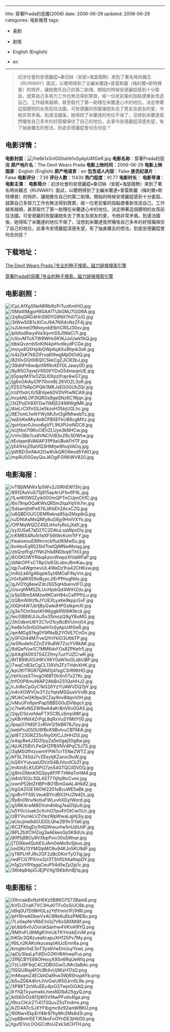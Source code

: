 
---
title: 穿著Prada的恶魔(2006)
date: 2006-06-29
updated: 2006-06-29
categories: 电影推荐
tags:
- 喜剧
- 剧情

- English (English)
- en
---


> 初涉社會的安德麗婭•桑切絲（安妮•海瑟薇飾）來到了著名時尚雜志《RUNWAY》面試，以聰明得到了主編米蘭達•普雷斯麗（梅利爾•斯特裡普）的特許，讓她擔任自己的第二助理。開始的時候安德麗婭感到十分委屈，就算自己多努力工作也無法得到贊賞，經一位老前輩的指點便重新改造自己。工作越來越順，甚至取代了第一助理在米蘭達心中的地位，決定帶著這個聰明的女孩前往法國。可安德麗的改變讓她失去了男友及朋友的愛，令她非常矛盾。到達法國後，她得知了米蘭達的地位不保了，沒想到米蘭達竟然犧牲自己多年的好搭檔保住了自己的地位，此事令安德麗婭深感失望，有了抽身離去的想法，到底安德麗婭會何去何從？

## **电影详情**：

**电影封面**：<img src="https://image.tmdb.org/t/p/w200/he6k1x5nlGGhahh1xSyApU4fGeR.jpg" alt="/he6k1x5nlGGhahh1xSyApU4fGeR.jpg" title="/he6k1x5nlGGhahh1xSyApU4fGeR.jpg">
**电影名称**：穿著Prada的惡魔
**原产地片名**：The Devil Wears Prada
**电影上映时间**：2006-06-29
**电影上映国家**：English (English)
**原产地语言**：en
**包含成人内容**：False
**是否纪录片**：False
**电影评分**：7.39
**评分人数**：11430
**热门程度**：91.77
**电影时长**：
**电影导演**：
**电影主演**：
**电影简介**：初涉社會的安德麗婭•桑切絲（安妮•海瑟薇飾）來到了著名時尚雜志《RUNWAY》面試，以聰明得到了主編米蘭達•普雷斯麗（梅利爾•斯特裡普）的特許，讓她擔任自己的第二助理。開始的時候安德麗婭感到十分委屈，就算自己多努力工作也無法得到贊賞，經一位老前輩的指點便重新改造自己。工作越來越順，甚至取代了第一助理在米蘭達心中的地位，決定帶著這個聰明的女孩前往法國。可安德麗的改變讓她失去了男友及朋友的愛，令她非常矛盾。到達法國後，她得知了米蘭達的地位不保了，沒想到米蘭達竟然犧牲自己多年的好搭檔保住了自己的地位，此事令安德麗婭深感失望，有了抽身離去的想法，到底安德麗婭會何去何從？

## **下载地址**：
[The Devil Wears Prada |专业的种子搜索、磁力链接搜索引擎](https://movie.amd794.com:2083/?search=The%20Devil%20Wears%20Prada&ordering=&mode=match_phrase&page_size=10&page=1)

[穿著Prada的惡魔 |专业的种子搜索、磁力链接搜索引擎](https://movie.amd794.com:2083/?search=%E7%A9%BF%E8%91%97Prada%E7%9A%84%E6%83%A1%E9%AD%94&ordering=&mode=match_phrase&page_size=10&page=1)
 

## **电影剧照**：
<img src="https://image.tmdb.org/t/p/original/CpLAfXgSNeNRRbRzPrTuzKmIHO.jpg" alt="/CpLAfXgSNeNRRbRzPrTuzKmIHO.jpg" title="/CpLAfXgSNeNRRbRzPrTuzKmIHO.jpg"><img src="https://image.tmdb.org/t/p/original/5Md4iMgjsH9GAA1TUbGMJ7GGl6A.jpg" alt="/5Md4iMgjsH9GAA1TUbGMJ7GGl6A.jpg" title="/5Md4iMgjsH9GAA1TUbGMJ7GGl6A.jpg"><img src="https://image.tmdb.org/t/p/original/2q8sjQRG4HhS9DYG9NX7hi0TjUG.jpg" alt="/2q8sjQRG4HhS9DYG9NX7hi0TjUG.jpg" title="/2q8sjQRG4HhS9DYG9NX7hi0TjUG.jpg"><img src="https://image.tmdb.org/t/p/original/3tWw50B1xXlCnJ9A7NX4nNzZF4j.jpg" alt="/3tWw50B1xXlCnJ9A7NX4nNzZF4j.jpg" title="/3tWw50B1xXlCnJ9A7NX4nNzZF4j.jpg"><img src="https://image.tmdb.org/t/p/original/vJUkmeOfMxeyobEtbhCRSJ30sv.jpg" alt="/vJUkmeOfMxeyobEtbhCRSJ30sv.jpg" title="/vJUkmeOfMxeyobEtbhCRSJ30sv.jpg"><img src="https://image.tmdb.org/t/p/original/piIdisd6wydVa3qvmSSJIWaCi7I.jpg" alt="/piIdisd6wydVa3qvmSSJIWaCi7I.jpg" title="/piIdisd6wydVa3qvmSSJIWaCi7I.jpg"><img src="https://image.tmdb.org/t/p/original/vXovMToX7W9WHs5KWJJxUwkflkQ.jpg" alt="/vXovMToX7W9WHs5KWJJxUwkflkQ.jpg" title="/vXovMToX7W9WHs5KWJJxUwkflkQ.jpg"><img src="https://image.tmdb.org/t/p/original/dbkQvzmbSnKtN4piHvdIkydFCGe.jpg" alt="/dbkQvzmbSnKtN4piHvdIkydFCGe.jpg" title="/dbkQvzmbSnKtN4piHvdIkydFCGe.jpg"><img src="https://image.tmdb.org/t/p/original/moyx8Q5HplbQWp6qAXu9fqnk3sK.jpg" alt="/moyx8Q5HplbQWp6qAXu9fqnk3sK.jpg" title="/moyx8Q5HplbQWp6qAXu9fqnk3sK.jpg"><img src="https://image.tmdb.org/t/p/original/s4zZkK7k6ZIFrvq6I9wgMpDtOdQ.jpg" alt="/s4zZkK7k6ZIFrvq6I9wgMpDtOdQ.jpg" title="/s4zZkK7k6ZIFrvq6I9wgMpDtOdQ.jpg"><img src="https://image.tmdb.org/t/p/original/82I0vDGt0l6QlC5kkCgZJiCR3bJ.jpg" alt="/82I0vDGt0l6QlC5kkCgZJiCR3bJ.jpg" title="/82I0vDGt0l6QlC5kkCgZJiCR3bJ.jpg"><img src="https://image.tmdb.org/t/p/original/39dhFh6wdplXRfRnXEFDLJawy0D.jpg" alt="/39dhFh6wdplXRfRnXEFDLJawy0D.jpg" title="/39dhFh6wdplXRfRnXEFDLJawy0D.jpg"><img src="https://image.tmdb.org/t/p/original/8yR5O7qvejV9S0XYDvG54mxqnUE.jpg" alt="/8yR5O7qvejV9S0XYDvG54mxqnUE.jpg" title="/8yR5O7qvejV9S0XYDvG54mxqnUE.jpg"><img src="https://image.tmdb.org/t/p/original/jGpapM31xOZQU0Xpzifrajr4wG7.jpg" alt="/jGpapM31xOZQU0Xpzifrajr4wG7.jpg" title="/jGpapM31xOZQU0Xpzifrajr4wG7.jpg"><img src="https://image.tmdb.org/t/p/original/jg6xGAiAyG1P70nm8L26VO2L3oR.jpg" alt="/jg6xGAiAyG1P70nm8L26VO2L3oR.jpg" title="/jg6xGAiAyG1P70nm8L26VO2L3oR.jpg"><img src="https://image.tmdb.org/t/p/original/f2S37bRpOPQIk1MKJsEG0GUhZQr.jpg" alt="/f2S37bRpOPQIk1MKJsEG0GUhZQr.jpg" title="/f2S37bRpOPQIk1MKJsEG0GUhZQr.jpg"><img src="https://image.tmdb.org/t/p/original/cldYbdrLtUSBVpebDVDVPIwNCA9.jpg" alt="/cldYbdrLtUSBVpebDVDVPIwNCA9.jpg" title="/cldYbdrLtUSBVpebDVDVPIwNCA9.jpg"><img src="https://image.tmdb.org/t/p/original/ncpkNLOP3lQRGs9geSNz6C1Rjqn.jpg" alt="/ncpkNLOP3lQRGs9geSNz6C1Rjqn.jpg" title="/ncpkNLOP3lQRGs9geSNz6C1Rjqn.jpg"><img src="https://image.tmdb.org/t/p/original/3tZPoDV8XFDwTtMlj52499WgtMK.jpg" alt="/3tZPoDV8XFDwTtMlj52499WgtMK.jpg" title="/3tZPoDV8XFDwTtMlj52499WgtMK.jpg"><img src="https://image.tmdb.org/t/p/original/AleLrCXfnSSJe5kzoH35bjUGLhc.jpg" alt="/AleLrCXfnSSJe5kzoH35bjUGLhc.jpg" title="/AleLrCXfnSSJe5kzoH35bjUGLhc.jpg"><img src="https://image.tmdb.org/t/p/original/8E7omLfwNYWyMUIvt3gRMlwebTz.jpg" alt="/8E7omLfwNYWyMUIvt3gRMlwebTz.jpg" title="/8E7omLfwNYWyMUIvt3gRMlwebTz.jpg"><img src="https://image.tmdb.org/t/p/original/wjEbKwMiy4e8CPB5EFkU86cgMXz.jpg" alt="/wjEbKwMiy4e8CPB5EFkU86cgMXz.jpg" title="/wjEbKwMiy4e8CPB5EFkU86cgMXz.jpg"><img src="https://image.tmdb.org/t/p/original/guHzav0Jnuo6gVFL9tUPUoiNGC6.jpg" alt="/guHzav0Jnuo6gVFL9tUPUoiNGC6.jpg" title="/guHzav0Jnuo6gVFL9tUPUoiNGC6.jpg"><img src="https://image.tmdb.org/t/p/original/xUjf4xI7I96vClEhZLUye3kNHCw.jpg" alt="/xUjf4xI7I96vClEhZLUye3kNHCw.jpg" title="/xUjf4xI7I96vClEhZLUye3kNHCw.jpg"><img src="https://image.tmdb.org/t/p/original/vVm3Bk7cs6VNClViB3nZRc5DWtw.jpg" alt="/vVm3Bk7cs6VNClViB3nZRc5DWtw.jpg" title="/vVm3Bk7cs6VNClViB3nZRc5DWtw.jpg"><img src="https://image.tmdb.org/t/p/original/tEvlqan8VA6AP31ff9aUBvkFHTF.jpg" alt="/tEvlqan8VA6AP31ff9aUBvkFHTF.jpg" title="/tEvlqan8VA6AP31ff9aUBvkFHTF.jpg"><img src="https://image.tmdb.org/t/p/original/jXA1HxjZ6ahfQ3HMtjw9foqVAOq.jpg" alt="/jXA1HxjZ6ahfQ3HMtjw9foqVAOq.jpg" title="/jXA1HxjZ6ahfQ3HMtjw9foqVAOq.jpg"><img src="https://image.tmdb.org/t/p/original/pWBD3mNk42Ow8UkQRO9eod5YdIO.jpg" alt="/pWBD3mNk42Ow8UkQRO9eod5YdIO.jpg" title="/pWBD3mNk42Ow8UkQRO9eod5YdIO.jpg"><img src="https://image.tmdb.org/t/p/original/mpRU00GeyQixJ6OglFGlWiWV820.jpg" alt="/mpRU00GeyQixJ6OglFGlWiWV820.jpg" title="/mpRU00GeyQixJ6OglFGlWiWV820.jpg">

## **电影海报**：
<img src="https://image.tmdb.org/t/p/original/vTIBjWMWx1p5Wv2J3IRhEW13lrj.jpg" alt="/vTIBjWMWx1p5Wv2J3IRhEW13lrj.jpg" title="/vTIBjWMWx1p5Wv2J3IRhEW13lrj.jpg"><img src="https://image.tmdb.org/t/p/original/8912AsVuS7Sj915apArUFbv6F9L.jpg" alt="/8912AsVuS7Sj915apArUFbv6F9L.jpg" title="/8912AsVuS7Sj915apArUFbv6F9L.jpg"><img src="https://image.tmdb.org/t/p/original/1LwW0W0Zyik00OmQPTnCUjmCh1C.jpg" alt="/1LwW0W0Zyik00OmQPTnCUjmCh1C.jpg" title="/1LwW0W0Zyik00OmQPTnCUjmCh1C.jpg"><img src="https://image.tmdb.org/t/p/original/6n79npOQaKWsQRSm2lqaYqVih7m.jpg" alt="/6n79npOQaKWsQRSm2lqaYqVih7m.jpg" title="/6n79npOQaKWsQRSm2lqaYqVih7m.jpg"><img src="https://image.tmdb.org/t/p/original/5dsamjlhtPx676JiKbEh2AcxCZQ.jpg" alt="/5dsamjlhtPx676JiKbEh2AcxCZQ.jpg" title="/5dsamjlhtPx676JiKbEh2AcxCZQ.jpg"><img src="https://image.tmdb.org/t/p/original/u6QBDGUCOEMRekna95ip2MxplbQ.jpg" alt="/u6QBDGUCOEMRekna95ip2MxplbQ.jpg" title="/u6QBDGUCOEMRekna95ip2MxplbQ.jpg"><img src="https://image.tmdb.org/t/p/original/vJDNtAsMsQNfy8uG6jy9HnlVXYo.jpg" alt="/vJDNtAsMsQNfy8uG6jy9HnlVXYo.jpg" title="/vJDNtAsMsQNfy8uG6jy9HnlVXYo.jpg"><img src="https://image.tmdb.org/t/p/original/OfFMqWQDZ4SlLtHiofyRoLjXdX.jpg" alt="/OfFMqWQDZ4SlLtHiofyRoLjXdX.jpg" title="/OfFMqWQDZ4SlLtHiofyRoLjXdX.jpg"><img src="https://image.tmdb.org/t/p/original/zy2USaE7aD2TC2DAluLsqWpnDIy.jpg" alt="/zy2USaE7aD2TC2DAluLsqWpnDIy.jpg" title="/zy2USaE7aD2TC2DAluLsqWpnDIy.jpg"><img src="https://image.tmdb.org/t/p/original/cKMBS4Ru5t1eXF59IWcKoInTtFY.jpg" alt="/cKMBS4Ru5t1eXF59IWcKoInTtFY.jpg" title="/cKMBS4Ru5t1eXF59IWcKoInTtFY.jpg"><img src="https://image.tmdb.org/t/p/original/fwaioeouE89lrcnckfluzIKMwSu.jpg" alt="/fwaioeouE89lrcnckfluzIKMwSu.jpg" title="/fwaioeouE89lrcnckfluzIKMwSu.jpg"><img src="https://image.tmdb.org/t/p/original/bvkboEqR525ldTtwIQjMNwMxiqg.jpg" alt="/bvkboEqR525ldTtwIQjMNwMxiqg.jpg" title="/bvkboEqR525ldTtwIQjMNwMxiqg.jpg"><img src="https://image.tmdb.org/t/p/original/zbQrpfEgUYNh2hIs8NDbqdITht3.jpg" alt="/zbQrpfEgUYNh2hIs8NDbqdITht3.jpg" title="/zbQrpfEgUYNh2hIs8NDbqdITht3.jpg"><img src="https://image.tmdb.org/t/p/original/6O0KOWYRibqAzovWwpzXIVaWFaP.jpg" alt="/6O0KOWYRibqAzovWwpzXIVaWFaP.jpg" title="/6O0KOWYRibqAzovWwpzXIVaWFaP.jpg"><img src="https://image.tmdb.org/t/p/original/diNkOPFsCTRpOslEQLidmJ6mKau.jpg" alt="/diNkOPFsCTRpOslEQLidmJ6mKau.jpg" title="/diNkOPFsCTRpOslEQLidmJ6mKau.jpg"><img src="https://image.tmdb.org/t/p/original/qp7u4WgmwvUL4WeDz1ha42CHKxw.jpg" alt="/qp7u4WgmwvUL4WeDz1ha42CHKxw.jpg" title="/qp7u4WgmwvUL4WeDz1ha42CHKxw.jpg"><img src="https://image.tmdb.org/t/p/original/mRzLk61g46qpik5yt4MOaFiNyVm.jpg" alt="/mRzLk61g46qpik5yt4MOaFiNyVm.jpg" title="/mRzLk61g46qpik5yt4MOaFiNyVm.jpg"><img src="https://image.tmdb.org/t/p/original/r0xfjaWXE6eBypcJIErPfHugNds.jpg" alt="/r0xfjaWXE6eBypcJIErPfHugNds.jpg" title="/r0xfjaWXE6eBypcJIErPfHugNds.jpg"><img src="https://image.tmdb.org/t/p/original/gJVOYg8ewIZdrJSG5qHdxenvtFO.jpg" alt="/gJVOYg8ewIZdrJSG5qHdxenvtFO.jpg" title="/gJVOYg8ewIZdrJSG5qHdxenvtFO.jpg"><img src="https://image.tmdb.org/t/p/original/clsvqIWM5ZILUcHjobQd4WtHZdu.jpg" alt="/clsvqIWM5ZILUcHjobQd4WtHZdu.jpg" title="/clsvqIWM5ZILUcHjobQd4WtHZdu.jpg"><img src="https://image.tmdb.org/t/p/original/ySp5RmSAMzw8KCeH94cCaPPfhLu.jpg" alt="/ySp5RmSAMzw8KCeH94cCaPPfhLu.jpg" title="/ySp5RmSAMzw8KCeH94cCaPPfhLu.jpg"><img src="https://image.tmdb.org/t/p/original/zQ8mNWzfkJYUEXLyxKe9kpjcGvF.jpg" alt="/zQ8mNWzfkJYUEXLyxKe9kpjcGvF.jpg" title="/zQ8mNWzfkJYUEXLyxKe9kpjcGvF.jpg"><img src="https://image.tmdb.org/t/p/original/i0QH4W7Jb1jByGwkdHPGstkpmXl.jpg" alt="/i0QH4W7Jb1jByGwkdHPGstkpmXl.jpg" title="/i0QH4W7Jb1jByGwkdHPGstkpmXl.jpg"><img src="https://image.tmdb.org/t/p/original/g3e7lOm1ismKHMyjgkRW9iKNrck.jpg" alt="/g3e7lOm1ismKHMyjgkRW9iKNrck.jpg" title="/g3e7lOm1ismKHMyjgkRW9iKNrck.jpg"><img src="https://image.tmdb.org/t/p/original/iecGBBWJlJsJ5o3SmozQ9gYBuMG.jpg" alt="/iecGBBWJlJsJ5o3SmozQ9gYBuMG.jpg" title="/iecGBBWJlJsJ5o3SmozQ9gYBuMG.jpg"><img src="https://image.tmdb.org/t/p/original/3hOdkmU8Y2C1vO1cyBcBVUmrj04.jpg" alt="/3hOdkmU8Y2C1vO1cyBcBVUmrj04.jpg" title="/3hOdkmU8Y2C1vO1cyBcBVUmrj04.jpg"><img src="https://image.tmdb.org/t/p/original/he6k1x5nlGGhahh1xSyApU4fGeR.jpg" alt="/he6k1x5nlGGhahh1xSyApU4fGeR.jpg" title="/he6k1x5nlGGhahh1xSyApU4fGeR.jpg"><img src="https://image.tmdb.org/t/p/original/qmMGg97kg0Y9fNsBj2YOVE7CnGn.jpg" alt="/qmMGg97kg0Y9fNsBj2YOVE7CnGn.jpg" title="/qmMGg97kg0Y9fNsBj2YOVE7CnGn.jpg"><img src="https://image.tmdb.org/t/p/original/y0FiGt44M7rveQYnYkIO3UttbTP.jpg" alt="/y0FiGt44M7rveQYnYkIO3UttbTP.jpg" title="/y0FiGt44M7rveQYnYkIO3UttbTP.jpg"><img src="https://image.tmdb.org/t/p/original/wSRodefnZZnZV9u8W7ZscYV8kAK.jpg" alt="/wSRodefnZZnZV9u8W7ZscYV8kAK.jpg" title="/wSRodefnZZnZV9u8W7ZscYV8kAK.jpg"><img src="https://image.tmdb.org/t/p/original/8dQefVjw1C7MM6dvFOs8ZPKefr5.jpg" alt="/8dQefVjw1C7MM6dvFOs8ZPKefr5.jpg" title="/8dQefVjw1C7MM6dvFOs8ZPKefr5.jpg"><img src="https://image.tmdb.org/t/p/original/pXAgfA0X37S4ZZfmy7uzYUZCrwR.jpg" alt="/pXAgfA0X37S4ZZfmy7uzYUZCrwR.jpg" title="/pXAgfA0X37S4ZZfmy7uzYUZCrwR.jpg"><img src="https://image.tmdb.org/t/p/original/8tTB99UOUHKVX6Y0aWXoGLdbUBP.jpg" alt="/8tTB99UOUHKVX6Y0aWXoGLdbUBP.jpg" title="/8tTB99UOUHKVX6Y0aWXoGLdbUBP.jpg"><img src="https://image.tmdb.org/t/p/original/7wqCnB3zCgCL139VhZFzTHdnXHK.jpg" alt="/7wqCnB3zCgCL139VhZFzTHdnXHK.jpg" title="/7wqCnB3zCgCL139VhZFzTHdnXHK.jpg"><img src="https://image.tmdb.org/t/p/original/kpUKITRGR7QRM3j41sgC3rR9KHD.jpg" alt="/kpUKITRGR7QRM3j41sgC3rR9KHD.jpg" title="/kpUKITRGR7QRM3j41sgC3rR9KHD.jpg"><img src="https://image.tmdb.org/t/p/original/rbHUzkSThvgOI6BT0hXn5Ts27Kc.jpg" alt="/rbHUzkSThvgOI6BT0hXn5Ts27Kc.jpg" title="/rbHUzkSThvgOI6BT0hXn5Ts27Kc.jpg"><img src="https://image.tmdb.org/t/p/original/trfO0P8muNlAP2AbBnZS1QeHHJ2.jpg" alt="/trfO0P8muNlAP2AbBnZS1QeHHJ2.jpg" title="/trfO0P8muNlAP2AbBnZS1QeHHJ2.jpg"><img src="https://image.tmdb.org/t/p/original/cJn8eCpGyC1kG26YzYUAWVDQ7pY.jpg" alt="/cJn8eCpGyC1kG26YzYUAWVDQ7pY.jpg" title="/cJn8eCpGyC1kG26YzYUAWVDQ7pY.jpg"><img src="https://image.tmdb.org/t/p/original/n4nXOWVOn3Y2zYqtsMSQusVVxBt.jpg" alt="/n4nXOWVOn3Y2zYqtsMSQusVVxBt.jpg" title="/n4nXOWVOn3Y2zYqtsMSQusVVxBt.jpg"><img src="https://image.tmdb.org/t/p/original/8fJbCwGK9psSCZay9ov8ibpnVIH.jpg" alt="/8fJbCwGK9psSCZay9ov8ibpnVIH.jpg" title="/8fJbCwGK9psSCZay9ov8ibpnVIH.jpg"><img src="https://image.tmdb.org/t/p/original/vMuUFn6pmPap5BB5G0uDVlbqcli.jpg" alt="/vMuUFn6pmPap5BB5G0uDVlbqcli.jpg" title="/vMuUFn6pmPap5BB5G0uDVlbqcli.jpg"><img src="https://image.tmdb.org/t/p/original/c7IwKvNSZW9wA4aKrBnV6v0GAS.jpg" alt="/c7IwKvNSZW9wA4aKrBnV6v0GAS.jpg" title="/c7IwKvNSZW9wA4aKrBnV6v0GAS.jpg"><img src="https://image.tmdb.org/t/p/original/2qyD1izvofdwFTX5CRLsSmjn98f.jpg" alt="/2qyD1izvofdwFTX5CRLsSmjn98f.jpg" title="/2qyD1izvofdwFTX5CRLsSmjn98f.jpg"><img src="https://image.tmdb.org/t/p/original/yKBrHNX4ZrPgL8qRxVuSYMitY00.jpg" alt="/yKBrHNX4ZrPgL8qRxVuSYMitY00.jpg" title="/yKBrHNX4ZrPgL8qRxVuSYMitY00.jpg"><img src="https://image.tmdb.org/t/p/original/lpspO7rMSF2vRVe125kBR78J1yy.jpg" alt="/lpspO7rMSF2vRVe125kBR78J1yy.jpg" title="/lpspO7rMSF2vRVe125kBR78J1yy.jpg"><img src="https://image.tmdb.org/t/p/original/eebPnJ050U9fBcK9BvIvuCBTMiA.jpg" alt="/eebPnJ050U9fBcK9BvIvuCBTMiA.jpg" title="/eebPnJ050U9fBcK9BvIvuCBTMiA.jpg"><img src="https://image.tmdb.org/t/p/original/pI8T23GRZ25o1hy0XlCJJIHHZIS.jpg" alt="/pI8T23GRZ25o1hy0XlCJJIHHZIS.jpg" title="/pI8T23GRZ25o1hy0XlCJJIHHZIS.jpg"><img src="https://image.tmdb.org/t/p/original/s4qyBwtJ3D2fpyZa5e0gaj30g8w.jpg" alt="/s4qyBwtJ3D2fpyZa5e0gaj30g8w.jpg" title="/s4qyBwtJ3D2fpyZa5e0gaj30g8w.jpg"><img src="https://image.tmdb.org/t/p/original/4jUK25BVLPeQHZPBXNV4PqC5J7S.jpg" alt="/4jUK25BVLPeQHZPBXNV4PqC5J7S.jpg" title="/4jUK25BVLPeQHZPBXNV4PqC5J7S.jpg"><img src="https://image.tmdb.org/t/p/original/3qMSGfhtzxwmYPiNTcrTENeZWTZ.jpg" alt="/3qMSGfhtzxwmYPiNTcrTENeZWTZ.jpg" title="/3qMSGfhtzxwmYPiNTcrTENeZWTZ.jpg"><img src="https://image.tmdb.org/t/p/original/kFSL74SdJ7vZEeytjKZanio3luW.jpg" alt="/kFSL74SdJ7vZEeytjKZanio3luW.jpg" title="/kFSL74SdJ7vZEeytjKZanio3luW.jpg"><img src="https://image.tmdb.org/t/p/original/sQ6VYvjvaaUDVzl54BJVsrdCbZf.jpg" alt="/sQ6VYvjvaaUDVzl54BJVsrdCbZf.jpg" title="/sQ6VYvjvaaUDVzl54BJVsrdCbZf.jpg"><img src="https://image.tmdb.org/t/p/original/mAVsELKfJDPO7zn54GTQCiIDVDQ.jpg" alt="/mAVsELKfJDPO7zn54GTQCiIDVDQ.jpg" title="/mAVsELKfJDPO7zn54GTQCiIDVDQ.jpg"><img src="https://image.tmdb.org/t/p/original/g9lmDNmKXGSpy6FPFTHIKeToHM4.jpg" alt="/g9lmDNmKXGSpy6FPFTHIKeToHM4.jpg" title="/g9lmDNmKXGSpy6FPFTHIKeToHM4.jpg"><img src="https://image.tmdb.org/t/p/original/d4nV102c3QLA5T77tjfq9tcCvmi.jpg" alt="/d4nV102c3QLA5T77tjfq9tcCvmi.jpg" title="/d4nV102c3QLA5T77tjfq9tcCvmi.jpg"><img src="https://image.tmdb.org/t/p/original/xwnP52btZHBPnBO1BmGwAL4Hk82.jpg" alt="/xwnP52btZHBPnBO1BmGwAL4Hk82.jpg" title="/xwnP52btZHBPnBO1BmGwAL4Hk82.jpg"><img src="https://image.tmdb.org/t/p/original/hgGAZlGE1i60W2201sBcuWE5aBk.jpg" alt="/hgGAZlGE1i60W2201sBcuWE5aBk.jpg" title="/hgGAZlGE1i60W2201sBcuWE5aBk.jpg"><img src="https://image.tmdb.org/t/p/original/gvBvYFS9LVeukBYcdBX2HJZN4DL.jpg" alt="/gvBvYFS9LVeukBYcdBX2HJZN4DL.jpg" title="/gvBvYFS9LVeukBYcdBX2HJZN4DL.jpg"><img src="https://image.tmdb.org/t/p/original/9y8n09nvNotIuFWLvvhXDytWord.jpg" alt="/9y8n09nvNotIuFWLvvhXDytWord.jpg" title="/9y8n09nvNotIuFWLvvhXDytWord.jpg"><img src="https://image.tmdb.org/t/p/original/gVRK4rwM6DVoh4hIbg7eaD5jlu9.jpg" alt="/gVRK4rwM6DVoh4hIbg7eaD5jlu9.jpg" title="/gVRK4rwM6DVoh4hIbg7eaD5jlu9.jpg"><img src="https://image.tmdb.org/t/p/original/u5Y0cUuek2cXvhO7pu4VOtCwOUc.jpg" alt="/u5Y0cUuek2cXvhO7pu4VOtCwOUc.jpg" title="/u5Y0cUuek2cXvhO7pu4VOtCwOUc.jpg"><img src="https://image.tmdb.org/t/p/original/zBYVumkLVZVtezWpWwaLqjHj3iy.jpg" alt="/zBYVumkLVZVtezWpWwaLqjHj3iy.jpg" title="/zBYVumkLVZVtezWpWwaLqjHj3iy.jpg"><img src="https://image.tmdb.org/t/p/original/aUscjine6dGUDDLQheZB1hr5Ya6.jpg" alt="/aUscjine6dGUDDLQheZB1hr5Ya6.jpg" title="/aUscjine6dGUDDLQheZB1hr5Ya6.jpg"><img src="https://image.tmdb.org/t/p/original/6CZFKbgDy1HlQWwuvfw5nUdiUdF.jpg" alt="/6CZFKbgDy1HlQWwuvfw5nUdiUdF.jpg" title="/6CZFKbgDy1HlQWwuvfw5nUdiUdF.jpg"><img src="https://image.tmdb.org/t/p/original/8PLZbXClHZog3aAEkesGp5K8dUs.jpg" alt="/8PLZbXClHZog3aAEkesGp5K8dUs.jpg" title="/8PLZbXClHZog3aAEkesGp5K8dUs.jpg"><img src="https://image.tmdb.org/t/p/original/jKff5j8BOy9VXbpPxiv30sSWnar.jpg" alt="/jKff5j8BOy9VXbpPxiv30sSWnar.jpg" title="/jKff5j8BOy9VXbpPxiv30sSWnar.jpg"><img src="https://image.tmdb.org/t/p/original/jTD9ibwIQohE0JAm0eMo9vSjkus.jpg" alt="/jTD9ibwIQohE0JAm0eMo9vSjkus.jpg" title="/jTD9ibwIQohE0JAm0eMo9vSjkus.jpg"><img src="https://image.tmdb.org/t/p/original/onDRz13YMGIpMO9u94KJn5KU9dF.jpg" alt="/onDRz13YMGIpMO9u94KJn5KU9dF.jpg" title="/onDRz13YMGIpMO9u94KJn5KU9dF.jpg"><img src="https://image.tmdb.org/t/p/original/yT6PLHFJRx2GF2zBcDKnrTyO7qj.jpg" alt="/yT6PLHFJRx2GF2zBcDKnrTyO7qj.jpg" title="/yT6PLHFJRx2GF2zBcDKnrTyO7qj.jpg"><img src="https://image.tmdb.org/t/p/original/wdFCG7PXmx3zI3TShfGX4aNspDY.jpg" alt="/wdFCG7PXmx3zI3TShfGX4aNspDY.jpg" title="/wdFCG7PXmx3zI3TShfGX4aNspDY.jpg"><img src="https://image.tmdb.org/t/p/original/n1g2zV9YqgqCeuP54d5eZp2jp1c.jpg" alt="/n1g2zV9YqgqCeuP54d5eZp2jp1c.jpg" title="/n1g2zV9YqgqCeuP54d5eZp2jp1c.jpg"><img src="https://image.tmdb.org/t/p/original/36t4q84piOJEjPVXg1SKbXmBj1q.jpg" alt="/36t4q84piOJEjPVXg1SKbXmBj1q.jpg" title="/36t4q84piOJEjPVXg1SKbXmBj1q.jpg">

## **电影图标**：
<img src="https://image.tmdb.org/t/p/original/3XrcwkBxNzHEKz5B8KO7S72Bam6.png" alt="/3XrcwkBxNzHEKz5B8KO7S72Bam6.png" title="/3XrcwkBxNzHEKz5B8KO7S72Bam6.png"><img src="https://image.tmdb.org/t/p/original/kVDJZnaK7VC3HuKITFv0xSiUC8b.png" alt="/kVDJZnaK7VC3HuKITFv0xSiUC8b.png" title="/kVDJZnaK7VC3HuKITFv0xSiUC8b.png"><img src="https://image.tmdb.org/t/p/original/d9q0U7D98HGLszYdYmnn1Fj1HRl.png" alt="/d9q0U7D98HGLszYdYmnn1Fj1HRl.png" title="/d9q0U7D98HGLszYdYmnn1Fj1HRl.png"><img src="https://image.tmdb.org/t/p/original/pH19rwADbwVxAC8Re6uEkzPMEBu.png" alt="/pH19rwADbwVxAC8Re6uEkzPMEBu.png" title="/pH19rwADbwVxAC8Re6uEkzPMEBu.png"><img src="https://image.tmdb.org/t/p/original/7Lo0epNrVRbE1nGj7V6sS8XMi8f.png" alt="/7Lo0epNrVRbE1nGj7V6sS8XMi8f.png" title="/7Lo0epNrVRbE1nGj7V6sS8XMi8f.png"><img src="https://image.tmdb.org/t/p/original/pUbb6v0JOorskSanhw4VKIvKRYQ.png" alt="/pUbb6v0JOorskSanhw4VKIvKRYQ.png" title="/pUbb6v0JOorskSanhw4VKIvKRYQ.png"><img src="https://image.tmdb.org/t/p/original/9MXvFLI8tMgKVmUkTKYmsbEiniM.png" alt="/9MXvFLI8tMgKVmUkTKYmsbEiniM.png" title="/9MXvFLI8tMgKVmUkTKYmsbEiniM.png"><img src="https://image.tmdb.org/t/p/original/hKQc3Q8zuealIcapuXH125Pv7My.png" alt="/hKQc3Q8zuealIcapuXH125Pv7My.png" title="/hKQc3Q8zuealIcapuXH125Pv7My.png"><img src="https://image.tmdb.org/t/p/original/f6lLn2KAKotkucexpIAlUcEmn6a.png" alt="/f6lLn2KAKotkucexpIAlUcEmn6a.png" title="/f6lLn2KAKotkucexpIAlUcEmn6a.png"><img src="https://image.tmdb.org/t/p/original/kmgIkr0sE3oT3yxbVwDnUuyYswL.png" alt="/kmgIkr0sE3oT3yxbVwDnUuyYswL.png" title="/kmgIkr0sE3oT3yxbVwDnUuyYswL.png"><img src="https://image.tmdb.org/t/p/original/ajOy3IaaLpTdIDcG2KH6AhwpPus.png" alt="/ajOy3IaaLpTdIDcG2KH6AhwpPus.png" title="/ajOy3IaaLpTdIDcG2KH6AhwpPus.png"><img src="https://image.tmdb.org/t/p/original/3fRjCBYE88OHexyX9Sn6RqUeWlq.png" alt="/3fRjCBYE88OHexyX9Sn6RqUeWlq.png" title="/3fRjCBYE88OHexyX9Sn6RqUeWlq.png"><img src="https://image.tmdb.org/t/p/original/7zLlJ9F9qC4C2DBGGwOJMn3aBAc.png" alt="/7zLlJ9F9qC4C2DBGGwOJMn3aBAc.png" title="/7zLlJ9F9qC4C2DBGGwOJMn3aBAc.png"><img src="https://image.tmdb.org/t/p/original/1lSQU8laj4fOUBt4vUj96zH17sD.png" alt="/1lSQU8laj4fOUBt4vUj96zH17sD.png" title="/1lSQU8laj4fOUBt4vUj96zH17sD.png"><img src="https://image.tmdb.org/t/p/original/mMxqmZ4ECbhDaRhw3WjR5hopAYb.png" alt="/mMxqmZ4ECbhDaRhw3WjR5hopAYb.png" title="/mMxqmZ4ECbhDaRhw3WjR5hopAYb.png"><img src="https://image.tmdb.org/t/p/original/b5uZG6A4hrtJVoGwUR50Jrn0LRe.png" alt="/b5uZG6A4hrtJVoGwUR50Jrn0LRe.png" title="/b5uZG6A4hrtJVoGwUR50Jrn0LRe.png"><img src="https://image.tmdb.org/t/p/original/3P88T2cVAuEEu4joG3TwjeGiGAQ.png" alt="/3P88T2cVAuEEu4joG3TwjeGiGAQ.png" title="/3P88T2cVAuEEu4joG3TwjeGiGAQ.png"><img src="https://image.tmdb.org/t/p/original/kYtQjTxyumwbLhiesNDIbA25gyQ.png" alt="/kYtQjTxyumwbLhiesNDIbA25gyQ.png" title="/kYtQjTxyumwbLhiesNDIbA25gyQ.png"><img src="https://image.tmdb.org/t/p/original/ktS60rDz6f3jWGVfAwPFvds4lga.png" alt="/ktS60rDz6f3jWGVfAwPFvds4lga.png" title="/ktS60rDz6f3jWGVfAwPFvds4lga.png"><img src="https://image.tmdb.org/t/p/original/l9ocCHJrZTi4173QuvZ5sTlndms.png" alt="/l9ocCHJrZTi4173QuvZ5sTlndms.png" title="/l9ocCHJrZTi4173QuvZ5sTlndms.png"><img src="https://image.tmdb.org/t/p/original/kZD4ATcSJXYFlbgmc6z92amWBKU.png" alt="/kZD4ATcSJXYFlbgmc6z92amWBKU.png" title="/kZD4ATcSJXYFlbgmc6z92amWBKU.png"><img src="https://image.tmdb.org/t/p/original/90NwvEkpErf46r87hyMn2Ms6d3i.png" alt="/90NwvEkpErf46r87hyMn2Ms6d3i.png" title="/90NwvEkpErf46r87hyMn2Ms6d3i.png"><img src="https://image.tmdb.org/t/p/original/vp8BmH5ETiR3koFoOYnDE3jHbD0.png" alt="/vp8BmH5ETiR3koFoOYnDE3jHbD0.png" title="/vp8BmH5ETiR3koFoOYnDE3jHbD0.png"><img src="https://image.tmdb.org/t/p/original/lgufEVxLOOiGCdfolJZxk3dCHTH.png" alt="/lgufEVxLOOiGCdfolJZxk3dCHTH.png" title="/lgufEVxLOOiGCdfolJZxk3dCHTH.png">
